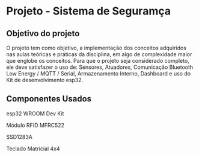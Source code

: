 # Projeto - Sistema de Seguramça

## Objetivo do projeto

O projeto tem como objetivo, a implementação dos conceitos adquiridos nas aulas teóricas e práticas da disciplina, em algo de complexidade maior que englobe os conceitos.
Para que o projeto seja considerado completo, ele deve satisfazer o uso de: Sensores, Atuadores, Comunicação Bluetooth Low Energy / MQTT / Serial, Armazenamento Interno, Dashboard e uso do Kit de desenvolvimento esp32.

## Componentes Usados

esp32 WROOM Dev Kit

Módulo RFID MFRC522

SSD1283A

Teclado Matricial 4x4

## 
